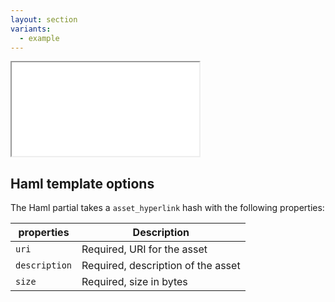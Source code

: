 ```yaml
---
layout: section
variants:
  - example
---
```


<iframe src="/previews/asset_hyperlink_example"></iframe>

## Haml template options

The Haml partial takes a `asset_hyperlink` hash with the following properties:

| properties    | Description                        |
| ------------- | ---------------------------------- |
| `uri`         | Required, URI for the asset        |
| `description` | Required, description of the asset |
| `size`        | Required, size in bytes            |
